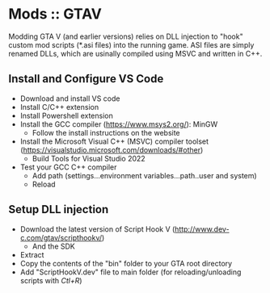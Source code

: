 # Mods :: GTAV

Modding GTA V (and earlier versions) relies on DLL injection to "hook" custom mod scripts (*.asi files) into the running game. ASI files are simply renamed DLLs, which are usinally compiled using MSVC and written in C++.

## Install and Configure VS Code

- Download and install VS code
- Install C/C++ extension
- Install Powershell extension
- Install the GCC compiler (https://www.msys2.org/): MinGW
  - Follow the install instructions on the website
- Install the Microsoft Visual C++ (MSVC) compiler toolset (https://visualstudio.microsoft.com/downloads/#other)
  - Build Tools for Visual Studio 2022
- Test your GCC C++ compiler
  - Add path (settings...environment variables...path..user and system)
  - Reload

## Setup DLL injection

- Download the latest version of Script Hook V (http://www.dev-c.com/gtav/scripthookv/)
  - And the SDK
- Extract
- Copy the contents of the "bin" folder to your GTA root directory
- Add "ScriptHookV.dev" file to main folder (for reloading/unloading scripts with *Ctl+R*)

